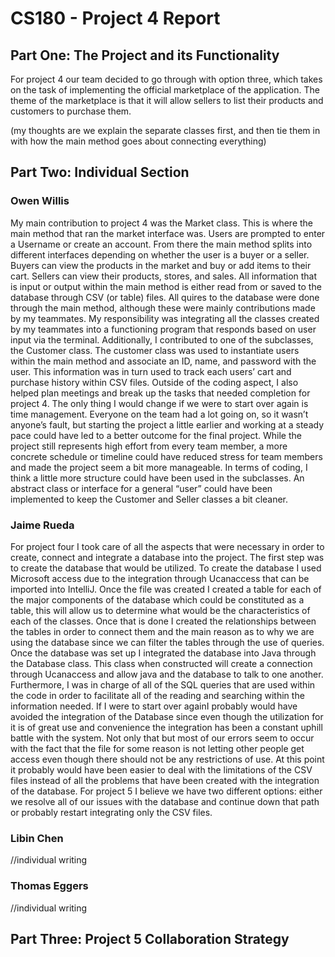 # CS180 - Project 4 Report

## Part One: The Project and its Functionality
For project 4 our team decided to go through with option three, which takes on the task of implementing the official marketplace of the application. The
theme of the marketplace is that it will allow sellers to list their products and customers to purchase them. 

(my thoughts are we explain the separate classes first, and then tie them in with how the main method goes about connecting everything)



## Part Two: Individual Section

### Owen Willis
My main contribution to project 4 was the Market class.  This is where the main method that ran the market interface was.  Users are prompted to enter a Username or create an account.  From there the main method splits into different interfaces depending on whether the user is a buyer or a seller.  Buyers can view the products in the market and buy or add items to their cart.  Sellers can view their products, stores, and sales.   All information that is input or output within the main method is either read from or saved to the database through CSV (or table) files.  All quires to the database were done through the main method, although these were mainly contributions made by my teammates.  My responsibility was integrating all the classes created by my teammates into a functioning program that responds based on user input via the terminal.  Additionally, I contributed to one of the subclasses, the Customer class.  The customer class was used to instantiate users within the main method and associate an ID, name, and password with the user.  This information was in turn used to track each users’ cart and purchase history within CSV files.    Outside of the coding aspect, I also helped plan meetings and break up the tasks that needed completion for project 4.
The only thing I would change if we were to start over again is time management.  Everyone on the team had a lot going on, so it wasn’t anyone’s fault, but starting the project a little earlier and working at a steady pace could have led to a better outcome for the final project.  While the project still represents high effort from every team member, a more concrete schedule or timeline could have reduced stress for team members and made the project seem a bit more manageable.  In terms of coding, I think a little more structure could have been used in the subclasses.  An abstract class or interface for a general “user” could have been implemented to keep the Customer and Seller classes a bit cleaner.




### Jaime Rueda
For project four I took care of all the aspects that were necessary in order to create, connect and integrate a database into the project. The first step was to create the database that would be utilized. To create the database I used Microsoft access due to the integration through Ucanaccess that can be imported into IntelliJ. Once the file was created I created a table for each of the major components of the database which could be constituted as a table, this will allow us to determine what would be the characteristics of each of the classes. Once that is done I created the relationships between the tables in order to connect them and the main reason as to why we are using the database since we can filter the tables through the use of queries. Once the database was set up I integrated the database into Java through the Database class. This class when constructed will create a connection through Ucanaccess and allow java and the database to talk to one another. Furthermore, I was in charge of all of the SQL queries that are used within the code in order to facilitate all of the reading and searching within the information needed.
If I were to start over againI probably would have avoided the integration of the Database since even though the utilization for it is of great use and convenience the integration has been a constant uphill battle with the system. Not only that but most of our errors seem to occur with the fact that the file for some reason is not letting other people get access even though there should not be any restrictions of use. At this point it probably would have been easier to deal with the limitations of the CSV files instead of all the problems that have been created with the integration of the database. For project 5 I believe we have two different options: either we resolve all of our issues with the database and continue down that path or probably restart integrating only the CSV files.


### Libin Chen
//individual writing

### Thomas Eggers
//individual writing


## Part Three: Project 5 Collaboration Strategy





